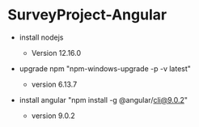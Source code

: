 # SurveyProject-Angular

- install nodejs
  - Version 12.16.0

- upgrade npm "npm-windows-upgrade -p -v latest"
  - version 6.13.7

- install angular "npm install -g @angular/cli@9.0.2"
  - version 9.0.2